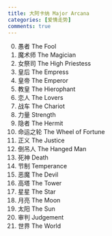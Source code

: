 ```yaml
---
title: 大阿卡纳 Major Arcana
categories: [爱情走势]
comments: true
---
```


0. 愚者 The Fool
1. 魔术师 The Magician
2. 女祭司 The High Priestess
3. 皇后 The Empress
4. 皇帝 The Emperor
5. 教皇 The Hierophant
6. 恋人 The Lovers
7. 战车 The Chariot
8. 力量 Strength
9. 隐者 The Hermit
10. 命运之轮 The Wheel of Fortune
11. 正义 The Justice
12. 倒吊人 The Hanged Man
13. 死神 Death
14. 节制 Temperance
15. 恶魔 The Devil
16. 高塔 The Tower
17. 星星 The Star
18. 月亮 The Moon
19. 太阳 The Sun
20. 审判 Judgement
21. 世界 The World